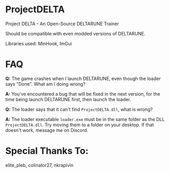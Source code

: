 # ProjectDELTA
Project DELTA - An Open-Source DELTARUNE Trainer

Should be compatible with even modded versions of DELTARUNE.

Libraries used: MinHook, ImGui

# FAQ
**Q:** The game crashes when I launch DELTARUNE, even though the loader says "Done". What am I doing wrong?

**A:** You've encountered a bug that will be fixed in the next version, for the time being launch DELTARUNE first, then launch the loader.

**Q:** The loader says that it can't find ``ProjectDELTA.dll``, what is wrong?

**A:** The loader executable ``loader.exe`` must be in the same folder as the DLL ``ProjectDELTA.dll``. Try moving them to a folder on your desktop. If that doesn't work, message me on Discord.

# Special Thanks To:
elite_pleb, colinator27, nkrapivin

